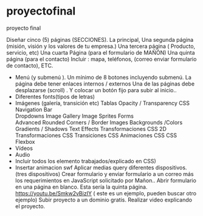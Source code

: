 # proyectofinal
proyecto final

Diseñar cinco (5) páginas (SECCIONES).
  La principal,
  Una segunda página (misión, visión y los valores de tu empresa.)
  Una tercera página ( Producto, servicio, etc) 
  Una cuarta Página (para el formulario de MAÑÓN)
  Una quinta página  (para el contacto) Incluir : mapa, teléfonos, (correo enviar formulario de contacto), ETC.

- Menú (y submenú ). Un mínimo de 8 botones incluyendo submenú.
La página debe tener enlaces internos / externos
 Una de las páginas debe desplazarse (scroll) . Y colocar un botón fijo para subir  al inicio.. 
- Diferentes fonts(tipos de letras)
- Imágenes (galería, transición etc)
Tablas
Opacity / Transparency
CSS Navigation Bar  
Dropdowns 
Image Gallery 
Image Sprites 
Forms  
Advanced 
Rounded Corners / Border Images
Backgrounds /Colors  
Gradients / Shadows
Text Effects 
Transformaciones CSS 2D 
Transformaciones CSS 
Transiciones CSS
Animaciones CSS
CSS Flexbox
- Vídeos
- Audio
- Incluir todos los elemento trabajados/explicado en CSS)                                              
- Insertar animacion swf
Aplicar medias query diferentes dispositivos. (tres dispositivos) 
Crear formulario y enviar formulario a un correo más los requerimientos en JavaScript solicitado por Mañon.. Abrir formulario en una página en blanco. Esta sería la quinta página.
https://youtu.be/Smkw2vBizIY  ( este es un ejemplo, pueden buscar otro ejemplo)
Subir proyecto a un dominio gratis.
 Realizar video explicando el proyecto.